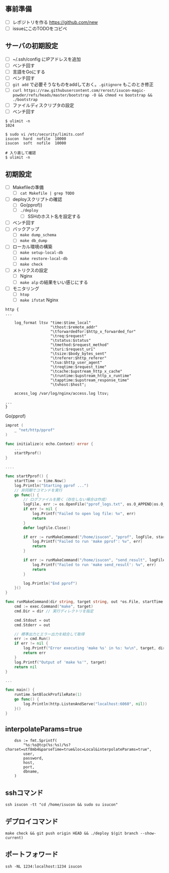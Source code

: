 ## 事前準備
- [ ] レポジトリを作る https://github.com/new
- [ ] issueにこのTODOをコピペ

## サーバの初期設定
- [ ] ~/.ssh/config にIPアドレスを追加
- [ ] ベンチ回す
- [ ] 言語をGoにする
- [ ] ベンチ回す
- [ ] `git add` で必要そうなものをaddしておく。`.gitignore` もこのとき修正
- [ ] `curl https://raw.githubusercontent.com/rerost/isucon-magic-powder/refs/heads/master/bootstrap -O && chmod +x bootstrap && ./bootstrap`
- [ ] ファイルディスクリプタの設定
- [ ] ベンチ回す

```
$ ulimit -n
1024

$ sudo vi /etc/security/limits.conf
isucon  hard  nofile  10000
isucon  soft  nofile  10000

# 入り直して確認
$ ulimit -n
```

## 初期設定
- [ ] Makefileの準備
    - [ ] `cat Makefile | grep TODO`
- [ ] deployスクリプトの確認
    - [ ] Go(pprof))
    - [ ] `./deploy`
        - [  ] SSHのホスト名を設定する
- [ ] ベンチ回す
- [ ] バックアップ
    - [ ] `make dump_schema`
    - [ ] `make db_dump`
- [ ] ローカル環境の構築
    - [ ] `make setup-local-db`
    - [ ] `make restore-local-db`
    - [ ] `make check`
- [ ] メトリクスの設定
    - [ ] Nginx
    - [ ] `make alp` の結果をいい感じにする
- [ ] モニタリング
    - [ ] `htop`
    - [ ] `make ifstat`
Nginx

```
http {
...

	log_format ltsv "time:$time_local"
					"\thost:$remote_addr"
					"\tforwardedfor:$http_x_forwarded_for"
					"\treq:$request"
					"\tstatus:$status"
					"\tmethod:$request_method"
					"\turi:$request_uri"
					"\tsize:$body_bytes_sent"
					"\treferer:$http_referer"
					"\tua:$http_user_agent"
					"\treqtime:$request_time"
					"\tcache:$upstream_http_x_cache"
					"\truntime:$upstream_http_x_runtime"
					"\tapptime:$upstream_response_time"
					"\tvhost:$host";

	access_log /var/log/nginx/access.log ltsv;

...
}
```

Go(pprof)

```go
improt (
	_ "net/http/pprof"
)

func initialize(c echo.Context) error {
    ...
    startPprof()
}

....

func startPprof() {
	startTime := time.Now()
	log.Println("Starting pprof ...")
	// 非同期でコマンドを実行
	go func() {
		// ログファイルを開く（存在しない場合は作成）
		logFile, err := os.OpenFile("pprof_logs.txt", os.O_APPEND|os.O_CREATE|os.O_WRONLY, 0644)
		if err != nil {
			log.Printf("Failed to open log file: %v", err)
			return
		}
		defer logFile.Close()

		if err := runMakeCommand("/home/isucon", "pprof", logFile, startTime); err != nil {
			log.Printf("Failed to run 'make pprof': %v", err)
			return
		}

		if err := runMakeCommand("/home/isucon", "send_result", logFile, startTime); err != nil {
			log.Printf("Failed to run 'make send_result': %v", err)
			return
		}

		log.Println("End pprof")
	}()
}

func runMakeCommand(dir string, target string, out *os.File, startTime time.Time) error {
	cmd := exec.Command("make", target)
	cmd.Dir = dir // 実行ディレクトリを指定

	cmd.Stdout = out
	cmd.Stderr = out

	// 標準出力とエラー出力を結合して取得
	err := cmd.Run()
	if err != nil {
		log.Printf("Error executing 'make %s' in %s: %v\n", target, dir, err)
		return err
	}
	log.Printf("Output of 'make %s'", target)
	return nil
}

...

func main() {
	runtime.SetBlockProfileRate(1)
	go func() {
		log.Println(http.ListenAndServe("localhost:6060", nil))
	}()
}
```

## interpolateParams=true
```
	dsn := fmt.Sprintf(
		"%s:%s@tcp(%s:%s)/%s?charset=utf8mb4&parseTime=true&loc=Local&interpolateParams=true",
		user,
		password,
		host,
		port,
		dbname,
	)
```

## sshコマンド
```
ssh isucon -tt "cd /home/isucon && sudo su isucon"
```

## デプロイコマンド
```
make check && git push origin HEAD && ./deploy $(git branch --show-current)
```

## ポートフォワード
```
ssh -NL 1234:localhost:1234 isucon

```
